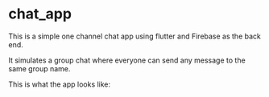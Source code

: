 # chat_app

This is a simple one channel chat app using flutter and Firebase as the back end.

It simulates a group chat where everyone can send any message
to the same group name.

This is what the app looks like:

 

 



